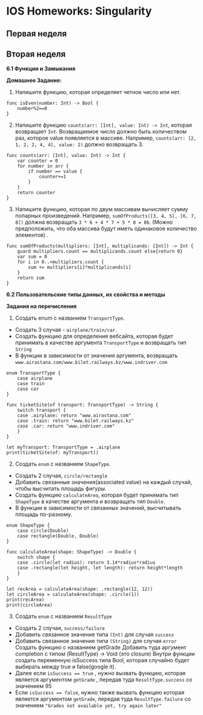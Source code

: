 # IOS Homeworks: Singularity 

## Первая неделя

## Вторая неделя

**6.1 Функции и Замыкания**

**Домашнее Задание:**

1. Напишите функцию, которая определяет четное число или нет.
```
func isEven(number: Int) -> Bool {
    number%2==0
}
```

2. Напишите функцию `counts(arr: [Int], value: Int) -> Int`, которая возвращает `Int`. Возвращаемое число должно быть количеством раз, которое value появляется в массиве. Например, `counts(arr: [2, 1, 2, 2, 4, 4], value: 2)` должно возвращать 3.
```
func counts(arr: [Int], value: Int) -> Int {
    var counter = 0
    for number in arr {
        if number == value {
            counter+=1
        }
    }
    return counter
}
```

3. Напишите функцию, которая по двум массивам вычисляет сумму попарных произведений. Например, `sumOfProducts([3, 4, 5], [6, 7, 8])` должна возвращать `3 * 6 + 4 * 7 + 5 * 8 = 86`. (Можно предположить, что оба массива будут иметь одинаковое количество элементов) .

```
func sumOfProducts(multipliers: [Int], multiplicands: [Int]) -> Int {
    guard multipliers.count == multiplicands.count else{return 0}
    var sum = 0
    for i in 0..<multipliers.count {
        sum += multipliers[i]*multiplicands[i]
    }
    return sum
}
```

**6.2 Пользовательские типы данных, их свойства и методы**

**Задания на перечисления**

1. Создать enum с  названием `TransportType`. 
* Создать 3 случая - `airplane/train/car`.
* Создать функцию для определения вебсайта, которая будет принимать в качестве аргумента `TransportType` и возвращать тип `String`
* В функции в зависимости от значения аргумента, возвращать `www.airastana.com/www.bilet.railways.kz/www.indriver.com`


```
enum TransportType {
    case airplane
    case train
    case car
}

func ticketSite(of transport: TransportType) -> String {
    switch transport {
    case .airplane: return "www.airastana.com"
    case .train: return "www.bilet.railways.kz"
    case .car: return "www.indriver.com"
    }
}

let myTransport: TransportType = .airplane
print(ticketSite(of: myTransport))

```

2. Создать `enum` с названием `ShapeType`.
* Создать 2 случая, `circle/rectangle`
* Добавить связанные значения(associated value) на каждый случай, чтобы высчитать площадь фигуры.
* Создать функцию `calculateArea`,  которая будет принимать тип `ShapeType` в качестве аргумента и возвращать тип `Double`.
* В функции в зависимости от связанных значений, высчитывать площадь по-разному.

```
enum ShapeType {
    case circle(Double)
    case rectangle(Double, Double)
}

func calculateArea(shape: ShapeType) -> Double {
    switch shape {
    case .circle(let radius): return 3.14*radius*radius
    case .rectangle(let height, let length): return height*length
    }
}

let recArea = calculateArea(shape: .rectangle(12, 12))
let circleArea = calculateArea(shape: .circle(1))
print(recArea)
print(circleArea)

```

3. Создать `enum` с названием `ResultType`
* Создать 2 случая, `success/failure`
* Добавить связанное значение типа `(Int)` для случая `success`
* Добавить связанное значение типа `(String)` для случая `error`
Создать функцию с названием getGrade
Добавить туда аргумент completion с типом (ResultType) -> Void (это closure)
Внутри функции создать переменную isSuccess типа Bool, которая случайно будет выбирать между true и false(google it).
* Далее если `isSuccess == true`  , нужно вызвать функцию, которая является аргументом `getGrade` , передав туда `ResultType.success` со значением 95
* Если `isSuccess == false`, нужно также вызвать функцию которая является аргументом `getGrade`, передав туда `ResultType.failure` со значением `"Grades not available yet, try again later"`